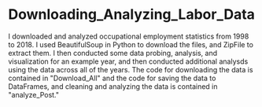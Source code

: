 # Downloading_Analyzing_Labor_Data
I downloaded and analyzed occupational employment statistics from 1998 to 2018. I used BeautifulSoup in Python to download the files, and ZipFile to extract them. 
I then conducted some data probing, analysis, and visualization for an example year, and then  conducted additional analysds using the data across all of the years. 
The code for downloading the data is contained in "Download_All" and the code for saving the data to DataFrames, and cleaning and analyzing the data is contained in "analyze_Post."
